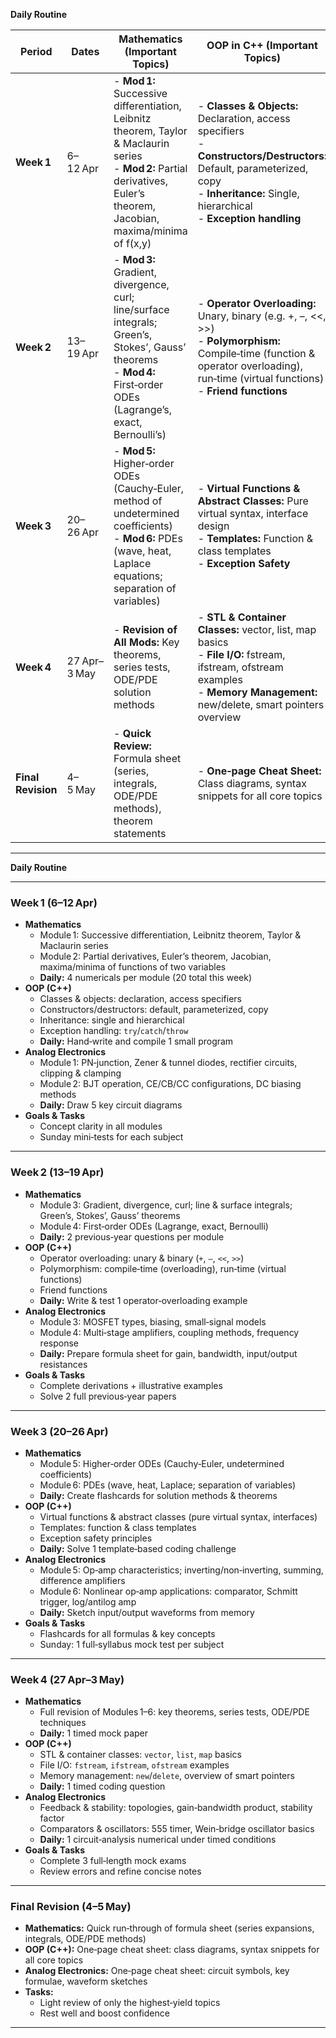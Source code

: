
**Daily Routine** 

| Period            | Dates            | Mathematics (Important Topics)                                                                                                                                                       | OOP in C++ (Important Topics)                                                                                                                                                                     | Analog Electronics (Important Topics)                                                                                                                                                                | Goals & Tasks                                             |
|-------------------|------------------|---------------------------------------------------------------------------------------------------------------------------------------------------------------------------------------|----------------------------------------------------------------------------------------------------------------------------------------------------------------------------------------------------|------------------------------------------------------------------------------------------------------------------------------------------------------------------------------------------------------|------------------------------------------------------------|
| **Week 1**        | 6–12 Apr         | - **Mod 1:** Successive differentiation, Leibnitz theorem, Taylor & Maclaurin series<br>- **Mod 2:** Partial derivatives, Euler’s theorem, Jacobian, maxima/minima of f(x,y)            | - **Classes & Objects:** Declaration, access specifiers<br>- **Constructors/Destructors:** Default, parameterized, copy<br>- **Inheritance:** Single, hierarchical<br>- **Exception handling**     | - **Mod 1:** PN junction, Zener & Tunnel diode, diode as rectifier, clipping & clamping circuits<br>- **Mod 2:** BJT operation, CE/CB/CC configurations, DC biasing (fixed, self, voltage divider)     | • Concept clarity<br>• 20 numericals (4/day)<br>• Sunday mini‑tests  |
| **Week 2**        | 13–19 Apr        | - **Mod 3:** Gradient, divergence, curl; line/surface integrals; Green’s, Stokes’, Gauss’ theorems<br>- **Mod 4:** First‑order ODEs (Lagrange’s, exact, Bernoulli’s)                    | - **Operator Overloading:** Unary, binary (e.g. +, –, <<, >>)<br>- **Polymorphism:** Compile‑time (function & operator overloading), run‑time (virtual functions)<br>- **Friend functions**         | - **Mod 3:** MOSFET types, biasing, small‑signal model<br>- **Mod 4:** Multi‑stage amplifiers, coupling methods, frequency response                                                   | • Derivations & examples<br>• Solve 2 PYQs                          |
| **Week 3**        | 20–26 Apr        | - **Mod 5:** Higher‑order ODEs (Cauchy‑Euler, method of undetermined coefficients)<br>- **Mod 6:** PDEs (wave, heat, Laplace equations; separation of variables)                         | - **Virtual Functions & Abstract Classes:** Pure virtual syntax, interface design<br>- **Templates:** Function & class templates<br>- **Exception Safety**                                         | - **Mod 5:** Op‑amp characteristics, inverting/non‑inverting amps, summing, difference amplifiers<br>- **Mod 6:** Nonlinear apps: comparator, Schmitt trigger, log/antilog amplifier           | • Flashcards for formulas<br>• 1 full‑syllabus mock on Sunday        |
| **Week 4**        | 27 Apr–3 May     | - **Revision of All Mods:** Key theorems, series tests, ODE/PDE solution methods                                                                                                       | - **STL & Container Classes:** vector, list, map basics<br>- **File I/O:** fstream, ifstream, ofstream examples<br>- **Memory Management:** new/delete, smart pointers overview                       | - **Feedback & Stability:**  feedback topologies, gain‑bandwidth, stability factor<br>- **Comparators & Oscillators:** 555 timer basics, Wein‑bridge oscillator                                                   | • 3 full‑length mocks<br>• Review mistakes & refine notes           |
| **Final Revision**| 4–5 May          | - **Quick Review:** Formula sheet (series, integrals, ODE/PDE methods), theorem statements                                                                                              | - **One‑page Cheat Sheet:** Class diagrams, syntax snippets for all core topics                                                                                                                      | - **Cheat Sheet:** Circuit symbols, key formulae (gain, input/output resistance), waveform sketches                                                                                                 | • Light review of high‑yield topics<br>• Rest & confidence boost   |

---


**Daily Routine** 

---

### **Week 1 (6–12 Apr)**
- **Mathematics**  
  - Module 1: Successive differentiation, Leibnitz theorem, Taylor & Maclaurin series  
  - Module 2: Partial derivatives, Euler’s theorem, Jacobian, maxima/minima of functions of two variables  
  - **Daily:** 4 numericals per module (20 total this week)  
- **OOP (C++)**  
  - Classes & objects: declaration, access specifiers  
  - Constructors/destructors: default, parameterized, copy  
  - Inheritance: single and hierarchical  
  - Exception handling: `try`/`catch`/`throw`  
  - **Daily:** Hand‑write and compile 1 small program  
- **Analog Electronics**  
  - Module 1: PN‑junction, Zener & tunnel diodes, rectifier circuits, clipping & clamping  
  - Module 2: BJT operation, CE/CB/CC configurations, DC biasing methods  
  - **Daily:** Draw 5 key circuit diagrams  
- **Goals & Tasks**  
  - Concept clarity in all modules  
  - Sunday mini‑tests for each subject  

---

### **Week 2 (13–19 Apr)**
- **Mathematics**  
  - Module 3: Gradient, divergence, curl; line & surface integrals; Green’s, Stokes’, Gauss’ theorems  
  - Module 4: First‑order ODEs (Lagrange, exact, Bernoulli)  
  - **Daily:** 2 previous‑year questions per module  
- **OOP (C++)**  
  - Operator overloading: unary & binary (`+`, `–`, `<<`, `>>`)  
  - Polymorphism: compile‑time (overloading), run‑time (virtual functions)  
  - Friend functions  
  - **Daily:** Write & test 1 operator‑overloading example  
- **Analog Electronics**  
  - Module 3: MOSFET types, biasing, small‑signal models  
  - Module 4: Multi‑stage amplifiers, coupling methods, frequency response  
  - **Daily:** Prepare formula sheet for gain, bandwidth, input/output resistances  
- **Goals & Tasks**  
  - Complete derivations + illustrative examples  
  - Solve 2 full previous‑year papers  

---

### **Week 3 (20–26 Apr)**
- **Mathematics**  
  - Module 5: Higher‑order ODEs (Cauchy‑Euler, undetermined coefficients)  
  - Module 6: PDEs (wave, heat, Laplace; separation of variables)  
  - **Daily:** Create flashcards for solution methods & theorems  
- **OOP (C++)**  
  - Virtual functions & abstract classes (pure virtual syntax, interfaces)  
  - Templates: function & class templates  
  - Exception safety principles  
  - **Daily:** Solve 1 template‑based coding challenge  
- **Analog Electronics**  
  - Module 5: Op‑amp characteristics; inverting/non‑inverting, summing, difference amplifiers  
  - Module 6: Nonlinear op‑amp applications: comparator, Schmitt trigger, log/antilog amp  
  - **Daily:** Sketch input/output waveforms from memory  
- **Goals & Tasks**  
  - Flashcards for all formulas & key concepts  
  - Sunday: 1 full‑syllabus mock test per subject  

---

### **Week 4 (27 Apr–3 May)**
- **Mathematics**  
  - Full revision of Modules 1–6: key theorems, series tests, ODE/PDE techniques  
  - **Daily:** 1 timed mock paper  
- **OOP (C++)**  
  - STL & container classes: `vector`, `list`, `map` basics  
  - File I/O: `fstream`, `ifstream`, `ofstream` examples  
  - Memory management: `new`/`delete`, overview of smart pointers  
  - **Daily:** 1 timed coding question  
- **Analog Electronics**  
  - Feedback & stability: topologies, gain‑bandwidth product, stability factor  
  - Comparators & oscillators: 555 timer, Wein‑bridge oscillator basics  
  - **Daily:** 1 circuit‑analysis numerical under timed conditions  
- **Goals & Tasks**  
  - Complete 3 full‑length mock exams  
  - Review errors and refine concise notes  

---

### **Final Revision (4–5 May)**
- **Mathematics:** Quick run‑through of formula sheet (series expansions, integrals, ODE/PDE methods)  
- **OOP (C++):** One‑page cheat sheet: class diagrams, syntax snippets for all core topics  
- **Analog Electronics:** One‑page cheat sheet: circuit symbols, key formulae, waveform sketches  
- **Tasks:**  
  - Light review of only the highest‑yield topics  
  - Rest well and boost confidence  

---

